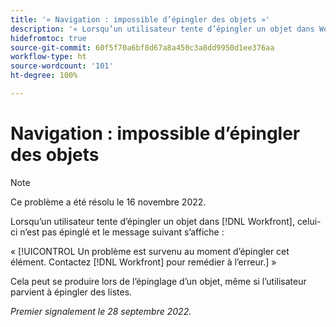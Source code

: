 ```yaml
---
title: '« Navigation : impossible d’épingler des objets »'
description: '« Lorsqu’un utilisateur tente d’épingler un objet dans Workfront, celui-ci n’est pas épinglé et le message suivant s’affiche : Un problème est survenu au moment d’épingler cet élément. Contactez Workfront pour remédier à l’erreur. »'
hidefromtoc: true
source-git-commit: 60f5f70a6bf8d67a8a450c3a8dd9950d1ee376aa
workflow-type: ht
source-wordcount: '101'
ht-degree: 100%

---
```



# Navigation : impossible d’épingler des objets

>[!NOTE]
>
>Ce problème a été résolu le 16 novembre 2022.

Lorsqu’un utilisateur tente d’épingler un objet dans [!DNL Workfront], celui-ci n’est pas épinglé et le message suivant s’affiche :

« [!UICONTROL Un problème est survenu au moment d’épingler cet élément. Contactez [!DNL Workfront] pour remédier à l’erreur.] »

Cela peut se produire lors de l’épinglage d’un objet, même si l’utilisateur parvient à épingler des listes.

_Premier signalement le 28 septembre 2022._

